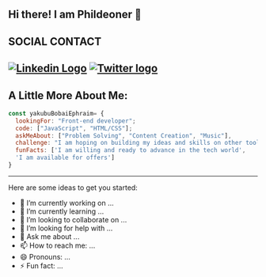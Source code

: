 Hi there! I am Phildeoner 👋
---
SOCIAL CONTACT
---
[![Linkedin Logo](https://img.shields.io/badge/LinkedIn-0077B5?style=for-the-badge&logo=linkedin&logoColor=white)](https://www.linkedin.com/in/yakubu-bobai-ephraim) [![Twitter logo](https://img.shields.io/badge/Twitter-1DA1F2?style=for-the-badge&logo=twitter&logoColor=white)](https://twitter.com/Phildeone?t=unuPgueZnf3fNfP5JqnRpg&s=09)
---
A Little More About Me:
---
```javascript
const yakubuBobaiEphraim= {
  lookingFor: "Front-end developer";
  code: ["JavaScript", "HTML/CSS"];
  askMeAbout: ["Problem Solving", "Content Creation", "Music"],
  challenge: "I am hoping on building my ideas and skills on other tools like React and Ruby",
  funFacts: ['I am willing and ready to advance in the tech world', 
  'I am available for offers']
}
```
---
Here are some ideas to get you started:

- 🔭 I’m currently working on ...
- 🌱 I’m currently learning ...
- 👯 I’m looking to collaborate on ...
- 🤔 I’m looking for help with ...
- 💬 Ask me about ...
- 📫 How to reach me: ...
- 😄 Pronouns: ...
- ⚡ Fun fact: ...
